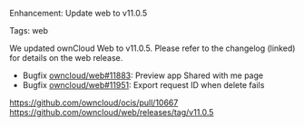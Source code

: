 Enhancement: Update web to v11.0.5

Tags: web

We updated ownCloud Web to v11.0.5. Please refer to the changelog (linked) for details on the web release.

- Bugfix [owncloud/web#11883](https://github.com/owncloud/web/issues/11883): Preview app Shared with me page
- Bugfix [owncloud/web#11951](https://github.com/owncloud/web/pull/11951): Export request ID when delete fails

https://github.com/owncloud/ocis/pull/10667
https://github.com/owncloud/web/releases/tag/v11.0.5
